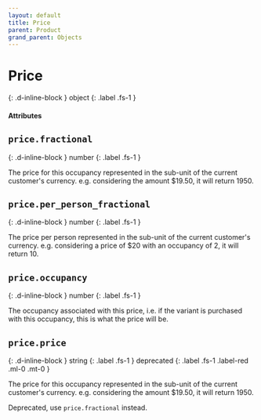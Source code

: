 ```yaml
---
layout: default
title: Price
parent: Product
grand_parent: Objects
---
```


# Price
{: .d-inline-block }
object
{: .label .fs-1 }

#### Attributes

## `price.fractional`
{: .d-inline-block }
number
{: .label .fs-1 }

The price for this occupancy represented in the sub-unit of the current customer's currency.
e.g. considering the amount $19.50, it will return 1950.

## `price.per_person_fractional`
{: .d-inline-block }
number
{: .label .fs-1 }

The price per person represented in the sub-unit of the current customer's currency.
e.g. considering a price of $20 with an occupancy of 2, it will return 10.

## `price.occupancy`
{: .d-inline-block }
number
{: .label .fs-1 }

The occupancy associated with this price, i.e. if the variant is purchased with this occupancy, this is what the price will be.

## `price.price`
{: .d-inline-block }
string
{: .label .fs-1 }
deprecated
{: .label .fs-1 .label-red .ml-0 .mt-0 }

The price for this occupancy represented in the sub-unit of the current customer's currency.
e.g. considering the amount $19.50, it will return 1950.

Deprecated, use `price.fractional` instead.
